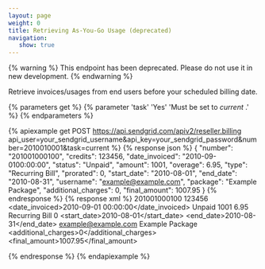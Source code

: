 ```yaml
---
layout: page
weight: 0
title: Retrieving As-You-Go Usage (deprecated)
navigation:
   show: true
---
```


{% warning %}
This endpoint has been deprecated. Please do not use it in new development.
{% endwarning %}

Retrieve invoices/usages from end users before your scheduled billing date.


{% parameters get %}
 {% parameter 'task' 'Yes' 'Must be set to <em>current</em> .' %}
{% endparameters %}


{% apiexample get POST https://api.sendgrid.com/apiv2/reseller.billing api_user=your_sendgrid_username&api_key=your_sendgrid_password&number=2010010001&task=current %}
  {% response json %}
{
  "number": "201001000100",
  "credits": 123456,
  "date_invoiced": "2010-09-0100:00:00",
  "status": "Unpaid",
  "amount": 1001,
  "overage": 6.95,
  "type": "Recurring Bill",
  "prorated": 0,
  "start_date": "2010-08-01",
  "end_date": "2010-08-31",
  "username": "example@example.com",
  "package": "Example Package",
  "additional_charges": 0,
  "final_amount": 1007.95
}
  {% endresponse %}
  {% response xml %}
<usage>
   <invoices>
      <invoice>
         <number>201001000100</number>
         <credits>123456</credits>
         <date_invoiced>2010-09-01 00:00:00</date_invoiced>
         <status>Unpaid</status>
         <amount>1001</amount>
         <overage>6.95</overage>
         <type>Recurring Bill</type>
         <prorated>0</prorated>
         <start_date>2010-08-01</start_date>
         <end_date>2010-08-31</end_date>
         <username>example@example.com</username>
         <package>Example Package</package>
         <additional_charges>0</additional_charges>
         <final_amount>1007.95</final_amount>
      </invoice>
   </invoices>
</usage>

  {% endresponse %}
{% endapiexample %}
